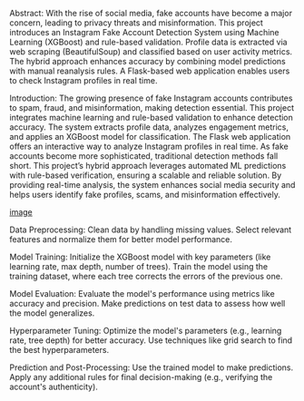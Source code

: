 Abstract:
    With the rise of social media, fake accounts have become a major concern, leading to privacy threats and misinformation. 
    This project introduces an Instagram Fake Account Detection System using Machine Learning (XGBoost) and rule-based validation. 
    Profile data is extracted via web scraping (BeautifulSoup) and classified based on user activity metrics. 
    The hybrid approach enhances accuracy by combining model predictions with manual reanalysis rules. 
    A Flask-based web application enables users to check Instagram profiles in real time.

Introduction:
    The growing presence of fake Instagram accounts contributes to spam, fraud, and misinformation, making detection essential. 
    This project integrates machine learning and rule-based validation to enhance detection accuracy. 
    The system extracts profile data, analyzes engagement metrics, and applies an XGBoost model for classification. 
    The Flask web application offers an interactive way to analyze Instagram profiles in real time.
    As fake accounts become more sophisticated, traditional detection methods fall short. 
    This project’s hybrid approach leverages automated ML predictions with rule-based verification, ensuring a scalable and reliable solution. 
    By providing real-time analysis, the system enhances social media security and helps users identify fake profiles, scams, and misinformation effectively.

[image](https://github.com/user-attachments/assets/5f682c5a-9052-48e7-a487-e27d5da2dd05)

Data Preprocessing:
Clean data by handling missing values.
Select relevant features and normalize them for better model performance.

Model Training:
Initialize the XGBoost model with key parameters (like learning rate, max depth, number of trees).
Train the model using the training dataset, where each tree corrects the errors of the previous one.

Model Evaluation:
Evaluate the model's performance using metrics like accuracy and precision.
Make predictions on test data to assess how well the model generalizes.

Hyperparameter Tuning:
Optimize the model's parameters (e.g., learning rate, tree depth) for better accuracy.
Use techniques like grid search to find the best hyperparameters.

Prediction and Post-Processing:
Use the trained model to make predictions.
Apply any additional rules for final decision-making (e.g., verifying the account's authenticity).






